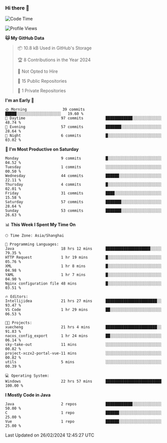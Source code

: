 ### Hi there 👋
<!--START_SECTION:waka-->
![Code Time](http://img.shields.io/badge/Code%20Time-242%20hrs%2017%20mins-blue)

![Profile Views](http://img.shields.io/badge/Profile%20Views-0-blue)

**🐱 My GitHub Data** 

> 📦 10.8 kB Used in GitHub's Storage 
 > 
> 🏆 8 Contributions in the Year 2024
 > 
> 🚫 Not Opted to Hire
 > 
> 📜 15 Public Repositories 
 > 
> 🔑 1 Private Repositories 
 > 
**I'm an Early 🐤** 

```text
🌞 Morning                39 commits          █████░░░░░░░░░░░░░░░░░░░░   19.60 % 
🌆 Daytime                97 commits          ████████████░░░░░░░░░░░░░   48.74 % 
🌃 Evening                57 commits          ███████░░░░░░░░░░░░░░░░░░   28.64 % 
🌙 Night                  6 commits           █░░░░░░░░░░░░░░░░░░░░░░░░   03.02 % 
```
📅 **I'm Most Productive on Saturday** 

```text
Monday                   9 commits           █░░░░░░░░░░░░░░░░░░░░░░░░   04.52 % 
Tuesday                  1 commits           ░░░░░░░░░░░░░░░░░░░░░░░░░   00.50 % 
Wednesday                44 commits          ██████░░░░░░░░░░░░░░░░░░░   22.11 % 
Thursday                 4 commits           █░░░░░░░░░░░░░░░░░░░░░░░░   02.01 % 
Friday                   31 commits          ████░░░░░░░░░░░░░░░░░░░░░   15.58 % 
Saturday                 57 commits          ███████░░░░░░░░░░░░░░░░░░   28.64 % 
Sunday                   53 commits          ███████░░░░░░░░░░░░░░░░░░   26.63 % 
```


📊 **This Week I Spent My Time On** 

```text
🕑︎ Time Zone: Asia/Shanghai

💬 Programming Languages: 
Java                     18 hrs 12 mins      ████████████████████░░░░░   79.35 % 
HTTP Request             1 hr 19 mins        █░░░░░░░░░░░░░░░░░░░░░░░░   05.76 % 
XML                      1 hr 8 mins         █░░░░░░░░░░░░░░░░░░░░░░░░   04.98 % 
YAML                     1 hr 7 mins         █░░░░░░░░░░░░░░░░░░░░░░░░   04.90 % 
Nginx configuration file 48 mins             █░░░░░░░░░░░░░░░░░░░░░░░░   03.51 % 

🔥 Editors: 
Intellijidea             21 hrs 27 mins      ███████████████████████░░   93.47 % 
VS Code                  1 hr 29 mins        ██░░░░░░░░░░░░░░░░░░░░░░░   06.53 % 

🐱‍💻 Projects: 
xuecheng                 21 hrs 4 mins       ███████████████████████░░   91.83 % 
nacos_config_export      1 hr 24 mins        ██░░░░░░░░░░░░░░░░░░░░░░░   06.14 % 
sky-take-out             11 mins             ░░░░░░░░░░░░░░░░░░░░░░░░░   00.82 % 
project-xczx2-portal-vue-11 mins             ░░░░░░░░░░░░░░░░░░░░░░░░░   00.82 % 
utils                    5 mins              ░░░░░░░░░░░░░░░░░░░░░░░░░   00.39 % 

💻 Operating System: 
Windows                  22 hrs 57 mins      █████████████████████████   100.00 % 
```

**I Mostly Code in Java** 

```text
Java                     2 repos             ████████████░░░░░░░░░░░░░   50.00 % 
C                        1 repo              ██████░░░░░░░░░░░░░░░░░░░   25.00 % 
Vue                      1 repo              ██████░░░░░░░░░░░░░░░░░░░   25.00 % 
```




 Last Updated on 26/02/2024 12:45:27 UTC
<!--END_SECTION:waka-->
<!--
**0Cherish/0Cherish** is a ✨ _special_ ✨ repository because its `README.md` (this file) appears on your GitHub profile.

Here are some ideas to get you started:

- 🔭 I’m currently working on ...
- 🌱 I’m currently learning ...
- 👯 I’m looking to collaborate on ...
- 🤔 I’m looking for help with ...
- 💬 Ask me about ...
- 📫 How to reach me: ...
- 😄 Pronouns: ...
- ⚡ Fun fact: ...
-->
